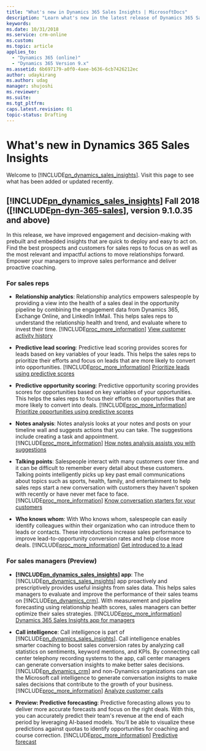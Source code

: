 ```yaml
---
title: "What's new in Dynamics 365 Sales Insights | MicrosoftDocs"
description: "Learn what's new in the latest release of Dynamics 365 Sales Insights."
keywords: 
ms.date: 10/31/2018
ms.service: crm-online
ms.custom: 
ms.topic: article
applies_to:
  - "Dynamics 365 (online)"
  - "Dynamics 365 Version 9.x"
ms.assetid: 6b697179-a0f0-4aee-b636-6cb7426212ec
author: udaykirang
ms.author: udag
manager: shujoshi
ms.reviewer: 
ms.suite: 
ms.tgt_pltfrm: 
caps.latest.revision: 01
topic-status: Drafting
---
```


# What's new in Dynamics 365 Sales Insights

Welcome to [!INCLUDE[pn_dynamics_sales_insights](../includes/pn-dynamics-sales-insights.md)]. Visit this page to see what has been added or updated recently.

## [!INCLUDE[pn_dynamics_sales_insights](../includes/pn-dynamics-sales-insights.md)] Fall 2018 ([!INCLUDE[pn-dyn-365-sales](../includes/pn-dyn-365-sales.md)], version 9.1.0.35 and above)

In this release, we have improved engagement and decision-making with prebuilt and embedded insights that are quick to deploy and easy to act on. Find the best prospects and customers for sales reps to focus on as well as the most relevant and impactful actions to move relationships forward. Empower your managers to improve sales performance and deliver proactive coaching.

### For sales reps

- **Relationship analytics**: Relationship analytics empowers salespeople by providing a view into the health of a sales deal in the opportunity pipeline by combining the engagement data from Dynamics 365, Exchange Online, and LinkedIn InMail. This helps sales reps to understand the relationship health and trend, and evaluate where to invest their time. [!INCLUDE[proc_more_information](../includes/proc-more-information.md)] [View customer activity history](../sales/relationship-analytics.md)

- **Predictive lead scoring**: Predictive lead scoring provides scores for leads based on key variables of your leads. This helps the sales reps to prioritize their efforts and focus on leads that are more likely to convert into opportunities. [!INCLUDE[proc_more_information](../includes/proc-more-information.md)] [Prioritize leads using predictive scores](../sales/work-predictive-lead-scoring.md)

- **Predictive opportunity scoring**: Predictive opportunity scoring provides scores for opportunities based on key variables of your opportunities. This helps the sales reps to focus their efforts on opportunities that are more likely to convert into deals. [!INCLUDE[proc_more_information](../includes/proc-more-information.md)] [Prioritize opportunities using predictive scores](../sales/work-predictive-opportunity-scoring.md)

- **Notes analysis**: Notes analysis looks at your notes and posts on your timeline wall and suggests actions that you can take. The suggestions include creating a task and appointment. [!INCLUDE[proc_more_information](../includes/proc-more-information.md)] [How notes analysis assists you with suggestions](../sales/notes-analysis.md)

- **Talking points**: Salespeople interact with many customers over time and it can be difficult to remember every detail about these customers. Talking points intelligently picks up key past email communications about topics such as sports, health, family, and entertainment to help sales reps start a new conversation with customers they haven't spoken with recently or have never met face to face. [!INCLUDE[proc_more_information](../includes/proc-more-information.md)] [Know conversation starters for your customers](../sales/talking-points.md)

- **Who knows whom**: With Who knows whom, salespeople can easily identify colleagues within their organization who can introduce them to leads or contacts. These introductions increase sales performance to improve lead-to-opportunity conversion rates and help close more deals. [!INCLUDE[proc_more_information](../includes/proc-more-information.md)] [Get introduced to a lead](../sales/who-knows-whom.md)

### For sales managers (Preview)

- **[!INCLUDE[pn_dynamics_sales_insights](../includes/pn-dynamics-sales-insights.md)] app**: The [!INCLUDE[pn_dynamics_sales_insights](../includes/pn-dynamics-sales-insights.md)] app proactively and prescriptively provides useful insights from sales data. This helps sales managers to evaluate and improve the performance of their sales teams on [!INCLUDE[pn_dynamics_crm](../includes/pn-dynamics-crm.md)]. With measurement and pipeline forecasting using relationship health scores, sales managers can better optimize their sales strategies. [!INCLUDE[proc_more_information](../includes/proc-more-information.md)] [Dynamics 365 Sales Insights app for managers](../sales/dynamics365-ai-sales-app.md)

- **Call intelligence**: Call intelligence is part of [!INCLUDE[pn_dynamics_sales_insights](../includes/pn-dynamics-sales-insights.md)]. Call intelligence enables smarter coaching to boost sales conversion rates by analyzing call statistics on sentiments, keyword mentions, and KPIs. By connecting call center telephony recording systems to the app, call center managers can generate conversation insights to make better sales decisions. [!INCLUDE[pn_dynamics_crm](../includes/pn-dynamics-crm.md)] and non-Dynamics organizations can use the Microsoft call intelligence to generate conversation insights to make sales decisions that contribute to the growth of your business. [!INCLUDE[proc_more_information](../includes/proc-more-information.md)] [Analyze customer calls](../sales/call-intelligence.md)

- **Preview: Predictive forecasting**: Predictive forecasting allows you to deliver more accurate forecasts and focus on the right deals. With this, you can accurately predict their team's revenue at the end of each period by leveraging AI-based models. You'll be able to visualize these predictions against quotas to identify opportunities for coaching and course correction. [!INCLUDE[proc_more_information](../includes/proc-more-information.md)] [Predictive forecast](../sales/d365-ai-business-performance.md#preview-predictive-forecast)
